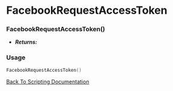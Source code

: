 # FacebookRequestAccessToken

### FacebookRequestAccessToken()
- ***Returns:*** 

### Usage

```Lua
FacebookRequestAccessToken()
```


[Back To Scripting Documentation](../README.md)
